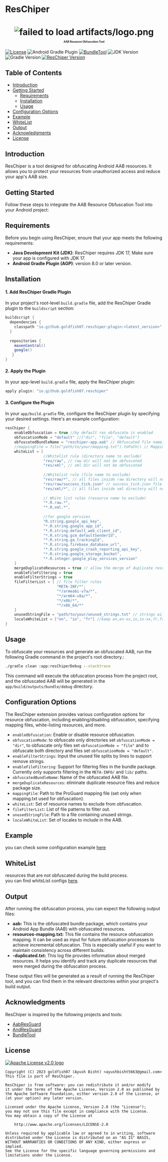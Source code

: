 # ResChiper

<h1 align="center">
  <img src="artifacts/reschiper-banner.png" alt="failed to load artifacts/logo.png"/>
  <p align="center" style="font-size: 0.3em">AAB Resource Obfuscation Tool</p>
</h1>

[![License](https://img.shields.io/badge/license-Apache2.0-maroon)](LICENSE)
![Android Gradle Plugin](https://img.shields.io/badge/Dependency-AGP/4.2.2-4CAF50)
[![BundleTool](https://img.shields.io/badge/Dependency-Bundletool/1.1.0-red)](https://github.com/google/bundletool)
![JDK Version](https://img.shields.io/badge/JDK-17-blue)
![Gradle Version](https://img.shields.io/badge/Gradle-8.0-darkgreen)
[![ResChiper Version](https://img.shields.io/badge/release-0.1.0--rc-%23C6782A.svg?style=flat)](https://github.com/goldfish07/ResChiper/releases/tag/0.1.0-rc1)

## Table of Contents

- [Introduction](#introduction)
- [Getting Started](#getting-started)
    - [Requirements](#requirements)
    - [Installation](#installation)
    - [Usage](#usage)
- [Configuration Options](#configuration-options)
- [Example](#example)
- [WhiteList](#whitelist)
- [Output](#output)
- [Acknowledgments](#acknowledgments)
- [License](#license)

## Introduction

ResChiper is a tool designed for obfuscating Android AAB resources.
It allows you to protect your resources from unauthorized access and reduce your app's AAB size.

## Getting Started

Follow these steps to integrate the AAB Resource Obfuscation Tool into your Android project:

## Requirements

Before you begin using ResChiper, ensure that your app meets the following requirements:

- **Java Development Kit (JDK)**: ResChiper requires JDK 17, Make sure your app is configured with JDK 17.
- **Android Gradle Plugin (AGP)**: version 8.0 or later version.

## Installation

#### 1. Add ResChiper Gradle Plugin

In your project's root-level `build.gradle` file, add the ResChiper Gradle plugin to the `buildscript` section:

```gradle
buildscript {
  dependencies {
    classpath "io.github.goldfish07.reschiper:plugin:<latest_version>"
  }
  
  repositories {
    mavenCentral()
    google()
   }
}
```

#### 2. Apply the Plugin

In your app-level `build.gradle` file, apply the ResChiper plugin:

```gradle
apply plugin: "io.github.goldfish07.reschiper"
```

#### 3. Configure the Plugin

In your `app/build.gradle` file, configure the ResChiper plugin by specifying your desired settings. Here's an example
configuration:

```gradle
resChiper {
    enableObfuscation = true //by default res obfuscate is enabled
    obfuscationMode = "default" //["dir", "file", "default"]
    obfuscatedBundleName = "reschiper-app.aab" // Obfuscated file name, must end with '.aab'
    //mappingFile = file("path/to/your/mapping.txt").toPath() // Mapping file used for incremental obfuscation
    whiteList = [  
                 //Whitelist rule (directory name to exclude)
                 "res/raw", // raw dir will not be obfuscated
                 "res/xml", // xml dir will not be obfuscated
                  
                 //Whitelist rule (file name to exclude)
                 "res/raw/*", // all files inside raw directory will not be obfuscated      
                 "res/raw/success_tick.json" // success_tick.json file will not be obfuscated
                 "res/xml/*", // all files inside xml directory will not be obfuscated
                  
                 // White list rules (resource name to exclude)
                 "*.R.raw.*",
                 "*.R.xml.*",
                 
                 //for google services
                 "R.string.google_api_key",
                 "*.R.string.google_app_id",
                 "*.R.string.default_web_client_id",
                 "*.R.string.gcm_defaultSenderId",
                 "*.R.string.ga_trackingId",
                 "*.R.string.firebase_database_url",
                 "*.R.string.google_crash_reporting_api_key",
                 "*.R.string.google_storage_bucket",
                 "*.R.integer.google_play_services_version"
    ]
    mergeDuplicateResources = true // allow the merge of duplicate resources
    enableFileFiltering = true
    enableFilterStrings = true
    fileFilterList = [ // file filter rules
                       "META-INF/*",
                       "*/armeabi-v7a/*",
                       "*/arm64-v8a/*",
                       "*/x86/*",
                       "*/x86_64/*"
    ]
    unusedStringFile = "path/to/your/unused_strings.txt" // strings will be filtered in this file
    localeWhiteList = ["en", "in", "fr"] //keep en,en-xx,in,in-xx,fr,fr-xx and remove others locale.
}
```

## Usage

To obfuscate your resources and generate an obfuscated AAB, run the following Gradle command in the project's root
directory.:

```cmd
./gradle clean :app:resChiperDebug --stacktrace
```

This command will execute the obfuscation process from the project root, and the obfuscated AAB will be generated in
the `app/build/outputs/bundle/debug` directory.

## Configuration Options

The ResChiper extension provides various configuration options for resource obfuscation, including enabling/disabling
obfuscation, specifying mapping files, white-listing resources, and more.

- `enableObfuscation`: Enable or disable resource obfuscation.<br>
- `obfuscationMode`: to obfuscate only directories set `obfuscationMode = "dir"`, to obfuscate only files set
  `obfuscationMode = "file"` and to obfuscate both directory and files set `obfuscationMode = "default"`.<br>
- `enableFilterStrings`: Input the unused file splits by lines to support remove strings.<br>
- `enableFileFiltering`: Support for filtering files in the bundle package. Currently only supports filtering in
  the `META-INFO/` and `lib/` paths.<br>
- `obfuscatedBundleName`: Name of the obfuscated AAB file.<br>
- `mergeDuplicateResources`: eliminate duplicate resource files and reduce package size.<br>
- `mappingFile`: Path to the ProGuard mapping file (set only when mapping.txt used for obfuscation).<br>
- `whiteList`: Set of resource names to exclude from obfuscation.<br>
- `fileFilterList`: List of file patterns to filter out.<br>
- `unusedStringFile`: Path to a file containing unused strings.<br>
- `localeWhiteList`: Set of locales to include in the AAB.

## Example

you can check some configuration example [here](https://github.com/goldfish07/ResChiper/wiki/Example-Configuration-Options) 

## WhiteList

resources that are not obfuscated during the build process.<br>
you can find whitsList configs [here](https://github.com/goldfish07/ResChiper/wiki/WhiteList).

## Output

After running the obfuscation process, you can expect the following output files:

- **aab:** This is the obfuscated bundle package, which contains your Android App Bundle (AAB) with obfuscated
  resources.
- **resources-mapping.txt:** This file contains the resource obfuscation mapping. It can be used as input for future
  obfuscation processes to achieve incremental obfuscation. This is especially useful if you want to maintain
  consistency across different builds.
- **-duplicated.txt:** This log file provides information about merged resources. It helps you identify and track any
  duplicate resources that were merged during the obfuscation process.

These output files will be generated as a result of running the ResChiper tool, and you can find them in the relevant
directories within your project's build output.

## Acknowledgments

ResChiper is inspired by the following projects and tools:

* [AabResGuard](https://github.com/bytedance/AabResGuard/)
* [AndResGuard](https://github.com/shwenzhang/AndResGuard/)
* [BundleTool](https://github.com/google/bundletool)

## License

[![Apache License v2.0 logo](artifacts/apache-licence-logo.png)](https://www.apache.org/licenses/LICENSE-2.0.txt)

    Copyright (C) 2023 goldfish07 (Ayush Bisht) <ayushbisht5663@gmail.com>
    This file is part of ResChiper.

    ResChiper is free software: you can redistribute it and/or modify
    it under the terms of the Apache License, Version 2.0 as published by
    the Apache Software Foundation, either version 2.0 of the License, or
    (at your option) any later version.

    Licensed under the Apache License, Version 2.0 (the "License");
    you may not use this file except in compliance with the License.
    You may obtain a copy of the License at

        http://www.apache.org/licenses/LICENSE-2.0

    Unless required by applicable law or agreed to in writing, software
    distributed under the License is distributed on an "AS IS" BASIS,
    WITHOUT WARRANTIES OR CONDITIONS OF ANY KIND, either express or implied.
    See the License for the specific language governing permissions and
    limitations under the License.